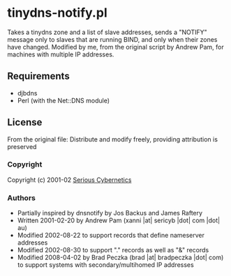 tinydns-notify.pl
===================

Takes a tinydns zone and a list of slave addresses, sends a "NOTIFY" message only to slaves that are running BIND, and only when their zones have changed. Modified by me, from the original script by Andrew Pam, for machines with multiple IP addresses.

Requirements
------------

  * djbdns
  * Perl (with the Net::DNS module)

License
-------

From the original file: Distribute and modify freely, providing attribution is preserved

### Copyright

  Copyright (c) 2001-02 [Serious Cybernetics](http://www.sericyb.com.au/)

### Authors
  
  * Partially inspired by dnsnotify by Jos Backus and James Raftery
  * Written 2001-02-20 by Andrew Pam (xanni |at| sericyb |dot| com |dot| au)
  * Modified 2002-08-22 to support records that define nameserver addresses
  * Modified 2002-08-30 to support "." records as well as "&" records
  * Modified 2008-04-02 by Brad Peczka (brad |at| bradpeczka |dot| com) to support systems with secondary/multihomed IP addresses
